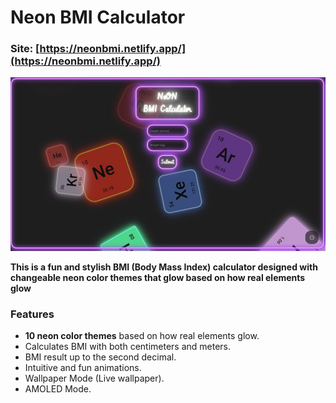# Neon BMI Calculator

### Site: [https://neonbmi.netlify.app/](https://neonbmi.netlify.app/)
![Neon BMI Calculator](preview.jpg)

**This is a fun and stylish BMI (Body Mass Index) calculator designed with changeable neon color themes that glow based on how real elements glow**

### Features
- **10 neon color themes** based on how real elements glow.
- Calculates BMI with both centimeters and meters.
- BMI result up to the second decimal.
- Intuitive and fun animations.
- Wallpaper Mode (Live wallpaper).
- AMOLED Mode.